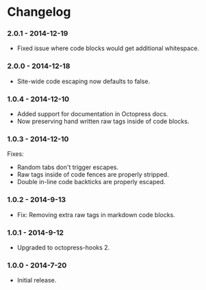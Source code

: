 # Changelog

### 2.0.1 - 2014-12-19
- Fixed issue where code blocks would get additional whitespace.

### 2.0.0 - 2014-12-18
- Site-wide code escaping now defaults to false.

### 1.0.4 - 2014-12-10
- Added support for documentation in Octopress docs.
- Now preserving hand written raw tags inside of code blocks.

### 1.0.3 - 2014-12-10
Fixes:
- Random tabs don't trigger escapes.
- Raw tags inside of code fences are properly stripped.
- Double in-line code backticks are properly escaped.

### 1.0.2 - 2014-9-13
- Fix: Removing extra raw tags in markdown code blocks.

### 1.0.1 - 2014-9-12
- Upgraded to octopress-hooks 2.

### 1.0.0 - 2014-7-20
- Initial release.
